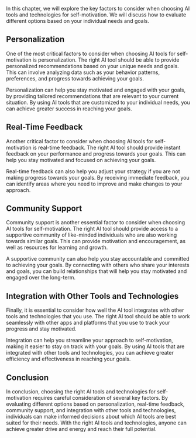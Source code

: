 
In this chapter, we will explore the key factors to consider when choosing AI tools and technologies for self-motivation. We will discuss how to evaluate different options based on your individual needs and goals.

Personalization
---------------

One of the most critical factors to consider when choosing AI tools for self-motivation is personalization. The right AI tool should be able to provide personalized recommendations based on your unique needs and goals. This can involve analyzing data such as your behavior patterns, preferences, and progress towards achieving your goals.

Personalization can help you stay motivated and engaged with your goals, by providing tailored recommendations that are relevant to your current situation. By using AI tools that are customized to your individual needs, you can achieve greater success in reaching your goals.

Real-Time Feedback
------------------

Another critical factor to consider when choosing AI tools for self-motivation is real-time feedback. The right AI tool should provide instant feedback on your performance and progress towards your goals. This can help you stay motivated and focused on achieving your goals.

Real-time feedback can also help you adjust your strategy if you are not making progress towards your goals. By receiving immediate feedback, you can identify areas where you need to improve and make changes to your approach.

Community Support
-----------------

Community support is another essential factor to consider when choosing AI tools for self-motivation. The right AI tool should provide access to a supportive community of like-minded individuals who are also working towards similar goals. This can provide motivation and encouragement, as well as resources for learning and growth.

A supportive community can also help you stay accountable and committed to achieving your goals. By connecting with others who share your interests and goals, you can build relationships that will help you stay motivated and engaged over the long-term.

Integration with Other Tools and Technologies
---------------------------------------------

Finally, it is essential to consider how well the AI tool integrates with other tools and technologies that you use. The right AI tool should be able to work seamlessly with other apps and platforms that you use to track your progress and stay motivated.

Integration can help you streamline your approach to self-motivation, making it easier to stay on track with your goals. By using AI tools that are integrated with other tools and technologies, you can achieve greater efficiency and effectiveness in reaching your goals.

Conclusion
----------

In conclusion, choosing the right AI tools and technologies for self-motivation requires careful consideration of several key factors. By evaluating different options based on personalization, real-time feedback, community support, and integration with other tools and technologies, individuals can make informed decisions about which AI tools are best suited for their needs. With the right AI tools and technologies, anyone can achieve greater drive and energy and reach their full potential.
